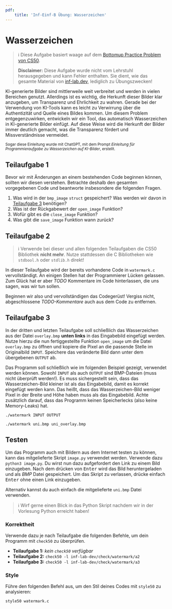 ```yaml
---
pdf:
    title: 'Inf-Einf-B Übung: Wasserzeichen'
---
```


# Wasserzeichen

> ℹ️ Diese Aufgabe basiert waage auf dem [Bottomup Practice Problem von CS50](https://cs50.harvard.edu/x/2024/practice/bottomup/).
>
> **Disclaimer:** Diese Aufgabe wurde nicht vom Lehrstuhl herausgegeben und kann Fehler enthalten. Sie dient, wie das gesamte Material von [inf-lab.dev](https://inf-lab.dev), lediglich zu Übungszwecken!

KI-generierte Bilder sind mittlerweile weit verbreitet und werden in vielen Bereichen genutzt. Allerdings ist es wichtig, die Herkunft dieser Bilder klar anzugeben, um Transparenz und Ehrlichkeit zu wahren. Gerade bei der Verwendung von KI-Tools kann es leicht zu Verwirrung über die Authentizität und Quelle eines Bildes kommen.
Um diesem Problem entgegenzuwirken, entwickeln wir ein Tool, das automatisch Wasserzeichen in KI-generierte Bilder einfügt. Auf diese Weise wird die Herkunft der Bilder immer deutlich gemacht, was die Transparenz fördert und Missverständnisse vermeidet.

<small>Sogar diese Einleitung wurde mit ChatGPT, mit dem Prompt _Einleitung für Programmieraufgabe zu Wasserzeichen auf KI-Bilder_, erstellt.</small>

## Teilaufgabe 1

Bevor wir mit Änderungen an einem bestehenden Code beginnen können, sollten wir diesen verstehen.
Betrachte deshalb den gesamten vorgegebenen Code und beantworte insbesondere die folgenden Fragen.

1. Was wird in der `bmp_image` `struct` gespeichert? Was werden wir davon in [Teilaufgabe 3](#teilaufgabe-3) benötigen?
2. Was ist der Rückgabewert der `open_image` Funktion?
3. Wofür gibt es die `close_image` Funktion?
4. Was gibt die `save_image` Funktion wann zurück?

## Teilaufgabe 2

> ℹ️ Verwende bei dieser und allen folgenden Teilaufgaben die CS50 Bibliothek **nicht mehr**. Nutze stattdessen die C Bibliotheken wie `stdbool.h` oder `stdlib.h` direkt!

In dieser Teilaufgabe wird der bereits vorhandene Code in `watermark.c` vervollständigt. An einigen Stellen hat der Programmierer Lücken gelassen. Zum Glück hat er aber _TODO_ Kommentare im Code hinterlassen, die uns sagen, was wir tun sollen.

Beginnen wir also und vervollständigen das Codegerüst! Vergiss nicht, abgeschlossene _TODO-Kommentare_ auch aus dem Code zu entfernen.

## Teilaufgabe 3

In der dritten und letzten Teilaufgabe soll schließlich das Wasserzeichen aus der Datei `overlay.bmp` **unten links** in das Eingabebild eingefügt werden.
Nutze hierzu die nun fertiggestellte Funktion `open_image` um die Datei `overlay.bmp` zu öffnen und kopiere die Pixel an die passende Stelle im Originalbild `INPUT`. Speichere das veränderte Bild dann unter dem übergebenen `OUTPUT` ab.

Das Programm soll schließlich wie im folgenden Beispiel gezeigt, verwendet werden können. Sowohl `INPUT` als auch `OUTPUT` sind BMP-Dateien (muss nicht überprüft werden!).
Es muss sichergestellt sein, dass das Wasserzeichen-Bild kleiner ist als das Eingabebild, damit es korrekt eingefügt werden kann. Das heißt, dass das Wasserzeichen-Bild weniger Pixel in der Breite und Höhe haben muss als das Eingabebild.
Achte zusätzlich darauf, dass das Programm keinen Speicherlecks (also keine Memory-Leaks) hat.

```
./watermark INPUT OUTPUT
```

```
./watermark uni.bmp uni_overlay.bmp
```

## Testen

Um das Programm auch mit Bildern aus dem Internet testen zu können, kann das mitgelieferte Skript `image.py` verwendet werden.
Verwende dazu `python3 image.py`. Du wirst nun dazu aufgefordert den Link zu einem Bild einzugeben. Nach dem drücken von <kbd>Enter</kbd> wird das Bild heruntergeladen und als _BMP_ Datei gespeichert.
Um das Skript zu verlassen, drücke einfach <kbd>Enter</kbd> ohne einen Link einzugeben.

Alternativ kannst du auch einfach die mitgelieferte `uni.bmp` Datei verwenden.

> ℹ️ Wirf gerne einen Blick in das Python Skript nachdem wir in der Vorlesung Python erreicht haben!

### Korrektheit

Verwende dazu je nach Teilaufgabe die folgenden Befehle, um dein Programm mit `check50` zu überprüfen.

-   **Teilaufgabe 1:** _kein `check50` verfügbar_
-   **Teilaufgabe 2:** `check50 -l inf-lab-dev/check/watermark/a2`
-   **Teilaufgabe 3:** `check50 -l inf-lab-dev/check/watermark/a3`

<div style="page-break-after: always"></div>

### Style

Führe den folgenden Befehl aus, um den Stil deines Codes mit `style50` zu analysieren:

```bash
style50 watermark.c
```
